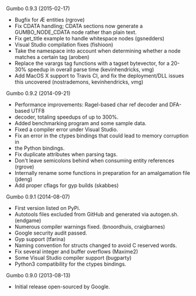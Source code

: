 Gumbo 0.9.3 (2015-02-17)

* Bugfix for &AElig; entities (rgrove)
* Fix CDATA handling; CDATA sections now generate a GUMBO_NODE_CDATA node rather
than plain text.
* Fix get_title example to handle whitespace nodes (gsnedders)
* Visual Studio compilation fixes (fishioon)
* Take the namespace into account when determining whether a node matches a
certain tag (aroben)
* Replace the varargs tag functions with a tagset bytevector, for a 20-30%
speedup in overall parse time (kevinhendricks, vmg)
* Add MacOS X support to Travis CI, and fix the deployment/DLL issues this
uncovered (nostrademons, kevinhendricks, vmg)

Gumbo 0.9.2 (2014-09-21)

* Performance improvements: Ragel-based char ref decoder and DFA-based UTF8
* decoder, totaling speedups of up to 300%.
* Added benchmarking program and some sample data.
* Fixed a compiler error under Visual Studio.
* Fix an error in the ctypes bindings that could lead to memory corruption in
* the Python bindings.
* Fix duplicate attributes when parsing <isindex> tags.
* Don't leave semicolons behind when consuming entity references (rgrove)
* Internally rename some functions in preparation for an amalgamation file
(jdeng)
* Add proper cflags for gyp builds (skabbes)

Gumbo 0.9.1 (2014-08-07)

* First version listed on PyPi.
* Autotools files excluded from GitHub and generated via autogen.sh. (endgame)
* Numerous compiler warnings fixed. (bnoordhuis, craigbarnes)
* Google security audit passed.
* Gyp support (tfarina)
* Naming convention for structs changed to avoid C reserved words.
* Fix several integer and buffer overflows (Maxime2)
* Some Visual Studio compiler support (bugparty)
* Python3 compatibility for the ctypes bindings.

Gumbo 0.9.0 (2013-08-13)

* Initial release open-sourced by Google.
